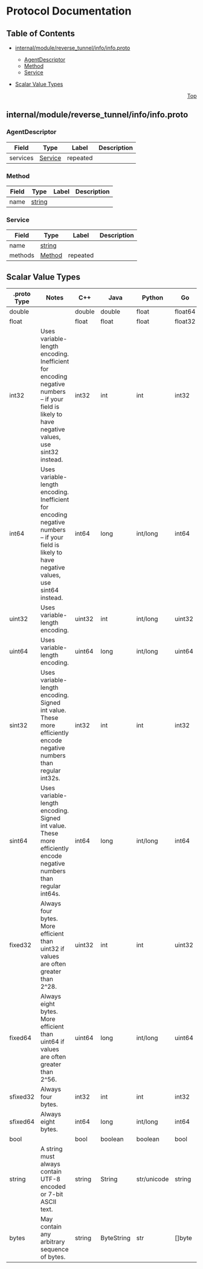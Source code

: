 # Protocol Documentation
<a name="top"></a>

## Table of Contents

- [internal/module/reverse_tunnel/info/info.proto](#internal_module_reverse_tunnel_info_info-proto)
    - [AgentDescriptor](#gitlab-agent-reverse_tunnel-info-AgentDescriptor)
    - [Method](#gitlab-agent-reverse_tunnel-info-Method)
    - [Service](#gitlab-agent-reverse_tunnel-info-Service)
  
- [Scalar Value Types](#scalar-value-types)



<a name="internal_module_reverse_tunnel_info_info-proto"></a>
<p align="right"><a href="#top">Top</a></p>

## internal/module/reverse_tunnel/info/info.proto



<a name="gitlab-agent-reverse_tunnel-info-AgentDescriptor"></a>

### AgentDescriptor



| Field | Type | Label | Description |
| ----- | ---- | ----- | ----------- |
| services | [Service](#gitlab-agent-reverse_tunnel-info-Service) | repeated |  |






<a name="gitlab-agent-reverse_tunnel-info-Method"></a>

### Method



| Field | Type | Label | Description |
| ----- | ---- | ----- | ----------- |
| name | [string](#string) |  |  |






<a name="gitlab-agent-reverse_tunnel-info-Service"></a>

### Service



| Field | Type | Label | Description |
| ----- | ---- | ----- | ----------- |
| name | [string](#string) |  |  |
| methods | [Method](#gitlab-agent-reverse_tunnel-info-Method) | repeated |  |





 

 

 

 



## Scalar Value Types

| .proto Type | Notes | C++ | Java | Python | Go | C# | PHP | Ruby |
| ----------- | ----- | --- | ---- | ------ | -- | -- | --- | ---- |
| <a name="double" /> double |  | double | double | float | float64 | double | float | Float |
| <a name="float" /> float |  | float | float | float | float32 | float | float | Float |
| <a name="int32" /> int32 | Uses variable-length encoding. Inefficient for encoding negative numbers – if your field is likely to have negative values, use sint32 instead. | int32 | int | int | int32 | int | integer | Bignum or Fixnum (as required) |
| <a name="int64" /> int64 | Uses variable-length encoding. Inefficient for encoding negative numbers – if your field is likely to have negative values, use sint64 instead. | int64 | long | int/long | int64 | long | integer/string | Bignum |
| <a name="uint32" /> uint32 | Uses variable-length encoding. | uint32 | int | int/long | uint32 | uint | integer | Bignum or Fixnum (as required) |
| <a name="uint64" /> uint64 | Uses variable-length encoding. | uint64 | long | int/long | uint64 | ulong | integer/string | Bignum or Fixnum (as required) |
| <a name="sint32" /> sint32 | Uses variable-length encoding. Signed int value. These more efficiently encode negative numbers than regular int32s. | int32 | int | int | int32 | int | integer | Bignum or Fixnum (as required) |
| <a name="sint64" /> sint64 | Uses variable-length encoding. Signed int value. These more efficiently encode negative numbers than regular int64s. | int64 | long | int/long | int64 | long | integer/string | Bignum |
| <a name="fixed32" /> fixed32 | Always four bytes. More efficient than uint32 if values are often greater than 2^28. | uint32 | int | int | uint32 | uint | integer | Bignum or Fixnum (as required) |
| <a name="fixed64" /> fixed64 | Always eight bytes. More efficient than uint64 if values are often greater than 2^56. | uint64 | long | int/long | uint64 | ulong | integer/string | Bignum |
| <a name="sfixed32" /> sfixed32 | Always four bytes. | int32 | int | int | int32 | int | integer | Bignum or Fixnum (as required) |
| <a name="sfixed64" /> sfixed64 | Always eight bytes. | int64 | long | int/long | int64 | long | integer/string | Bignum |
| <a name="bool" /> bool |  | bool | boolean | boolean | bool | bool | boolean | TrueClass/FalseClass |
| <a name="string" /> string | A string must always contain UTF-8 encoded or 7-bit ASCII text. | string | String | str/unicode | string | string | string | String (UTF-8) |
| <a name="bytes" /> bytes | May contain any arbitrary sequence of bytes. | string | ByteString | str | []byte | ByteString | string | String (ASCII-8BIT) |

